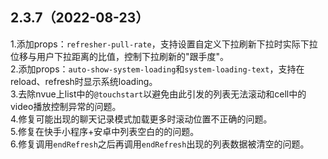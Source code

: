 ## 2.3.7（2022-08-23）
1.添加props：`refresher-pull-rate`，支持设置自定义下拉刷新下拉时实际下拉位移与用户下拉距离的比值，控制下拉刷新的"跟手度"。  
2.添加props：`auto-show-system-loading`和`system-loading-text`，支持在reload、refresh时显示系统loading。  
3.去除nvue上list中的`@touchstart`以避免由此引发的列表无法滚动和cell中的video播放控制异常的问题。  
4.修复可能出现的聊天记录模式加载更多时滚动位置不正确的问题。  
5.修复在快手小程序+安卓中列表空白的的问题。  
6.修复调用`endRefresh`之后再调用`endRefresh`出现的列表数据被清空的问题。
